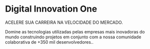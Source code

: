 # Digital Innovation One

ACELERE SUA CARREIRA
NA VELOCIDADE DO MERCADO.

Domine as tecnologias utilizadas pelas empresas mais inovadoras do mundo construindo projetos em conjunto com a nossa comunidade colaborativa de +350 mil desenvolvedores..
